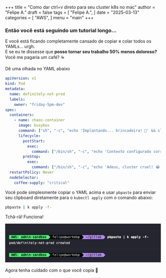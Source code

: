 +++
title = "Como dar ctrl+v direto para seu cluster k8s no mac"
author = "Felipe A."
draft = false
tags = [
    "Felipe A.",
]
date = "2025-03-13"
categories = [
    "AWS",
]
menu = "main"
+++

### Então você está seguindo um tutorial longo...

E você está ficando completamente cansado de copiar e colar todos os YAMLs... urgh.  
E se eu te dissesse que **posso tornar seu trabalho 50% menos doloroso?** Você me pagaria um café? ☕

Dê uma olhada no YAML abaixo  

```yaml
apiVersion: v1
kind: Pod
metadata:
  name: definitely-not-prod
  labels:
    owner: "friday-5pm-dev"
spec:
  containers:
    - name: chaos-container
      image: busybox
      command: ["sh", "-c", "echo 'Implantando... brincadeira! 🤡' && sleep 3600"]
      lifecycle:
        postStart:
          exec:
            command: ["/bin/sh", "-c", "echo 'Contexto configurado corretamente? 🤔'"]
        preStop:
          exec:
            command: ["/bin/sh", "-c", "echo 'Adeus, cluster cruel! 😭'"]
  restartPolicy: Never
  nodeSelector:
    coffee-supply: "critical"
```
Você pode simplesmente copiar o YAML acima e usar `pbpaste` para enviar seu clipboard diretamente para o `kubectl apply` com o comando abaixo:

```bash
pbpaste | k apply -f-
```

Tchã-rã! Funciona!

![pbpaste](/images/pbpaste.png)

Agora tenha cuidado com o que você copia 🫡